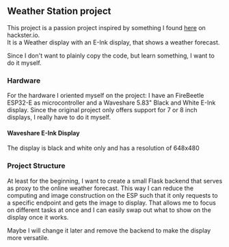 ## Weather Station project
This project is a passion project inspired by something I found [here](https://www.hackster.io/lmarzen/esp32-e-paper-weather-display-a2f444) on hackster.io.  
It is a Weather display with an E-Ink display, that shows a weather forecast.

Since I don't want to plainly copy the code, but learn something, I want to do it myself.

### Hardware
For the hardware I oriented myself on the project: I have an FireBeetle ESP32-E as microcontroller and a Waveshare 5.83" Black and White E-Ink display.
Since the original project only offers support for 7 or 8 inch displays, I really have to do it myself.

#### Waveshare E-Ink Display

The display is black and white only and has a resolution of 648x480

### Project Structure
At least for the beginning, I want to create a small Flask backend that serves as proxy to the online weather forecast.
This way I can reduce the computing and image construction on the ESP such that it only requests to a specific endpoint and gets the image to display.
That allows me to focus on different tasks at once and I can easily swap out what to show on the display once it works.

Maybe I will change it later and remove the backend to make the display more versatile.
